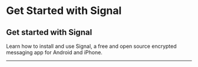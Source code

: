 # Get Started with Signal

## Get started with Signal

Learn how to install and use Signal, a free and open source encrypted messaging app for Android and iPhone.

***